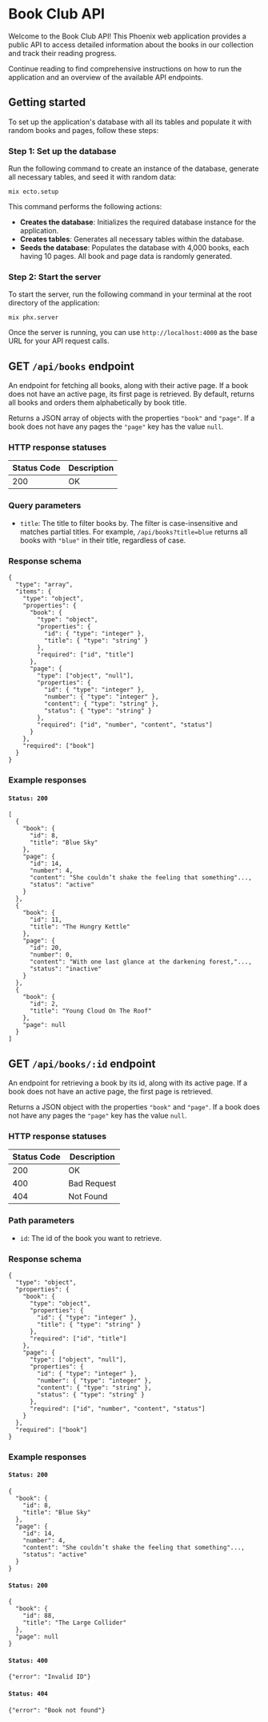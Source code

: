 # Book Club API
Welcome to the Book Club API! This Phoenix web application provides a public API to access detailed information about the books in our collection and track their reading progress.

Continue reading to find comprehensive instructions on how to run the application and an overview of the available API endpoints.

## Getting started

To set up the application's database with all its tables and populate it with random books and pages, follow these steps:

### Step 1: Set up the database
Run the following command to create an instance of the database, generate all necessary tables, and seed it with random data:

```
mix ecto.setup
```

This command performs the following actions:

  - **Creates the database**: Initializes the required database instance for the application.
  - **Creates tables**: Generates all necessary tables within the database.
  - **Seeds the database**: Populates the database with 4,000 books, each having 10 pages. All book and page data is randomly generated.

### Step 2: Start the server
To start the server, run the following command in your terminal at the root directory of the application:

```
mix phx.server
```

Once the server is running, you can use `http://localhost:4000` as the base URL for your API request calls.

## GET `/api/books` endpoint
An endpoint for fetching all books, along with their active page. If a book does not have an active page, its first page is retrieved. By default, returns all books and orders them alphabetically by book title.

Returns a JSON array of objects with the properties `"book"` and `"page"`. If a book does not have any pages the `"page"` key has the value `null`.

### HTTP response statuses

| Status Code | Description          |
|-------------|----------------------|
| 200         | OK                   |

### Query parameters
- `title`: The title to filter books by. The filter is case-insensitive and matches partial titles. For example, `/api/books?title=blue` returns all books with `"blue"` in their title, regardless of case.

### Response schema
```
{
  "type": "array",
  "items": {
    "type": "object",
    "properties": {
      "book": {
        "type": "object",
        "properties": {
          "id": { "type": "integer" },
          "title": { "type": "string" }
        },
        "required": ["id", "title"]
      },
      "page": {
        "type": ["object", "null"],
        "properties": {
          "id": { "type": "integer" },
          "number": { "type": "integer" },
          "content": { "type": "string" },
          "status": { "type": "string" }
        },
        "required": ["id", "number", "content", "status"]
      }
    },
    "required": ["book"]
  }
}
```

### Example responses
#### `Status: 200`
```
[
  {
    "book": {
      "id": 8,
      "title": "Blue Sky"
    },
    "page": {
      "id": 14,
      "number": 4,
      "content": "She couldn’t shake the feeling that something"...,
      "status": "active"
    }
  },
  {
    "book": {
      "id": 11,
      "title": "The Hungry Kettle"
    },
    "page": {
      "id": 20,
      "number": 0,
      "content": "With one last glance at the darkening forest,"...,
      "status": "inactive"
    }
  },
  {
    "book": {
      "id": 2,
      "title": "Young Cloud On The Roof"
    },
    "page": null
  }
]  
```

## GET `/api/books/:id` endpoint
An endpoint for retrieving a book by its id, along with its active page. If a book does not have an active page, the first page is retrieved.

Returns a JSON object with the properties `"book"` and `"page"`. If a book does not have any pages the `"page"` key has the value `null`.

### HTTP response statuses

| Status Code | Description          |
|-------------|----------------------|
| 200         | OK                   |
| 400         | Bad Request          |
| 404         | Not Found            |

### Path parameters
  - `id`: The id of the book you want to retrieve.

### Response schema
```
{
  "type": "object",
  "properties": {
    "book": {
      "type": "object",
      "properties": {
        "id": { "type": "integer" },
        "title": { "type": "string" }
      },
      "required": ["id", "title"]
    },
    "page": {
      "type": ["object", "null"],
      "properties": {
        "id": { "type": "integer" },
        "number": { "type": "integer" },
        "content": { "type": "string" },
        "status": { "type": "string" }
      },
      "required": ["id", "number", "content", "status"]
    }
  },
  "required": ["book"]
}
```

### Example responses
#### `Status: 200`
```
{
  "book": {
    "id": 8,
    "title": "Blue Sky"
  },
  "page": {
    "id": 14,
    "number": 4,
    "content": "She couldn’t shake the feeling that something"...,
    "status": "active"
  }
}
```

#### `Status: 200`
```
{
  "book": {
    "id": 88,
    "title": "The Large Collider"
  },
  "page": null
}
```

#### `Status: 400`
```
{"error": "Invalid ID"}
```

#### `Status: 404`
```
{"error": "Book not found"}
```
